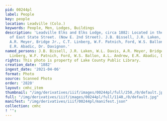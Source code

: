 ```yaml
---
pid: 00244pl
label: People
key: people
location: Leadville (Colo.)
keywords: People, Men, Lodges, Buildings
description: 'Leadville Elks and Elks Lodge, circa 1882: Located in the 100 block
  of East State Street. (Now E. 2nd Street). J.B. Bissell, J.R. Laken, W.L. Davis,
  A.R. Meyer, Bridge Jr., C.T. Linberg, W.F. Patnich, Ford, W.S. Ballon, A.L. Andrew,
  E.R. Abadic, Dr. Davignon.'
named_persons: J.B. Bissell, J.R. Laken, W.L. Davis, A.R. Meyer, Bridge Jr., C.T.
  Linberg, W.F. Patnich, Ford, W.S. Ballon, A.L. Andrew, E.R. Abadic, Dr. Davignon.
rights: This photo is property of Lake County Public Library.
creation_date: '1882'
ingest_date: '2021-04-06'
format: Photo
source: Scanned Photo
order: '2820'
layout: cmhc_item
thumbnail: "/img/derivatives/iiif/images/00244pl/full/250,/0/default.jpg"
full: "/img/derivatives/iiif/images/00244pl/full/1140,/0/default.jpg"
manifest: "/img/derivatives/iiif/00244pl/manifest.json"
collection: cmhc
! '': 
---
```

